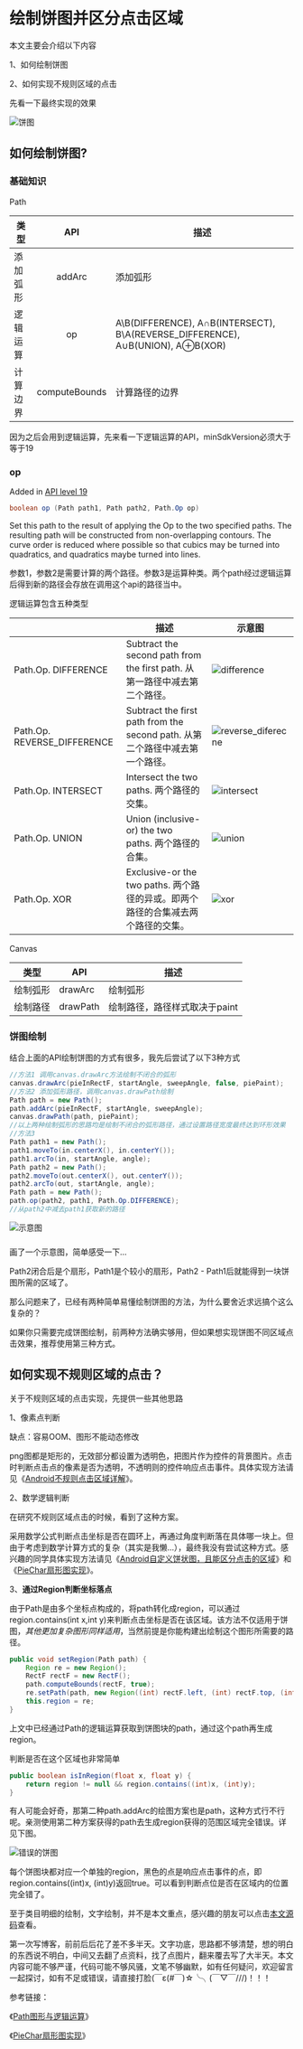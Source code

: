 # 绘制饼图并区分点击区域

本文主要会介绍以下内容

1、如何绘制饼图

2、如何实现不规则区域的点击

先看一下最终实现的效果

![饼图](https://raw.githubusercontent.com/lhc20040808/Pictures/master/res/piechartview/pie.jpg)



## 如何绘制饼图?

### 基础知识

Path

| 类型   |      API      | 描述                                       |
| ---- | :-----------: | ---------------------------------------- |
| 添加弧形 |    addArc     | 添加弧形                                     |
| 逻辑运算 |      op       | A\B(DIFFERENCE), A∩B(INTERSECT), B\A(REVERSE_DIFFERENCE), A∪B(UNION), A⊕B(XOR) |
| 计算边界 | computeBounds | 计算路径的边界                                  |



因为之后会用到逻辑运算，先来看一下逻辑运算的API，minSdkVersion必须大于等于19

### op

Added in [API level 19](https://developer.android.com/guide/topics/manifest/uses-sdk-element.html#ApiLevels)

```java
boolean op (Path path1, Path path2, Path.Op op)
```

Set this path to the result of applying the Op to the two specified paths. The resulting path will be constructed from non-overlapping contours. The curve order is reduced where possible so that cubics may be turned into quadratics, and quadratics maybe turned into lines.

参数1，参数2是需要计算的两个路径。参数3是运算种类。两个path经过逻辑运算后得到新的路径会存放在调用这个api的路径当中。

逻辑运算包含五种类型

|                              | 描述                                       | 示意图                                      |
| ---------------------------- | ---------------------------------------- | ---------------------------------------- |
| Path.Op. DIFFERENCE          | Subtract the second path from the first path. 从第一路径中减去第二个路径。 | ![difference](https://raw.githubusercontent.com/lhc20040808/Pictures/master/res/piechartview/difference.png) |
| Path.Op.  REVERSE_DIFFERENCE | Subtract the first path from the second path. 从第二个路径中减去第一个路径。 | ![reverse_diferecne](https://raw.githubusercontent.com/lhc20040808/Pictures/master/res/piechartview/reverse_diferecne.png) |
| Path.Op. INTERSECT           | Intersect the two paths. 两个路径的交集。        | ![intersect](https://raw.githubusercontent.com/lhc20040808/Pictures/master/res/piechartview/intersect.png) |
| Path.Op. UNION               | Union (inclusive-or) the two paths. 两个路径的合集。 | ![union](https://raw.githubusercontent.com/lhc20040808/Pictures/master/res/piechartview/union.png) |
| Path.Op. XOR                 | Exclusive-or the two paths. 两个路径的异或。即两个路径的合集减去两个路径的交集。 | ![xor](https://raw.githubusercontent.com/lhc20040808/Pictures/master/res/piechartview/xor.png) |



Canvas

| 类型   | API      | 描述                |
| ---- | -------- | ----------------- |
| 绘制弧形 | drawArc  | 绘制弧形              |
| 绘制路径 | drawPath | 绘制路径，路径样式取决于paint |



### 饼图绘制

结合上面的API绘制饼图的方式有很多，我先后尝试了以下3种方式

```java
//方法1 调用canvas.drawArc方法绘制不闭合的弧形
canvas.drawArc(pieInRectF, startAngle, sweepAngle, false, piePaint);
//方法2 添加弧形路径，调用canvas.drawPath绘制
Path path = new Path();
path.addArc(pieInRectF, startAngle, sweepAngle);
canvas.drawPath(path, piePaint);
//以上两种绘制弧形的思路均是绘制不闭合的弧形路径，通过设置路径宽度最终达到环形效果
//方法3
Path path1 = new Path();
path1.moveTo(in.centerX(), in.centerY());
path1.arcTo(in, startAngle, angle);
Path path2 = new Path();
path2.moveTo(out.centerX(), out.centerY());
path2.arcTo(out, startAngle, angle);
Path path = new Path();
path.op(path2, path1, Path.Op.DIFFERENCE);
//从path2中减去path1获取新的路径
```

![示意图](https://raw.githubusercontent.com/lhc20040808/Pictures/master/res/piechartview/schematic_drawing.png)

### 

画了一个示意图，简单感受一下...

Path2闭合后是个扇形，Path1是个较小的扇形，Path2 - Path1后就能得到一块饼图所需的区域了。

那么问题来了，已经有两种简单易懂绘制饼图的方法，为什么要舍近求远搞个这么复杂的？

如果你只需要完成饼图绘制，前两种方法确实够用，但如果想实现饼图不同区域点击效果，推荐使用第三种方式。

## 如何实现不规则区域的点击？

关于不规则区域的点击实现，先提供一些其他思路

1、像素点判断 

缺点：容易OOM、图形不能动态修改

png图都是矩形的，无效部分都设置为透明色，把图片作为控件的背景图片。点击时判断点击点的像素是否为透明，不透明则的控件响应点击事件。具体实现方法请见《[Android不规则点击区域详解](http://www.cnblogs.com/vanezkw/p/3806360.html)》。

2、数学逻辑判断

在研究不规则区域点击的时候，看到了这种方案。

采用数学公式判断点击坐标是否在圆环上，再通过角度判断落在具体哪一块上。但由于考虑到数学计算方式的复杂（其实是我懒...），最终我没有尝试这种方式。感兴趣的同学具体实现方法请见《[Android自定义饼状图，且能区分点击的区域](http://www.jianshu.com/p/f50dbae3a07f)》和《[PieChar扇形图实现](http://www.idtkm.com/customview/customview5/)》。

3、**通过Region判断坐标落点**

由于Path是由多个坐标点构成的，将path转化成region，可以通过region.contains(int x,int y)来判断点击坐标是否在该区域。该方法不仅适用于饼图，*其他更加复杂图形同样适用*，当然前提是你能构建出绘制这个图形所需要的路径。

```java
public void setRegion(Path path) {
	Region re = new Region();
	RectF rectF = new RectF();
	path.computeBounds(rectF, true);
	re.setPath(path, new Region((int) rectF.left, (int) rectF.top, (int) rectF.right, (int) rectF.bottom));
	this.region = re;
}
```

上文中已经通过Path的逻辑运算获取到饼图块的path，通过这个path再生成region。

判断是否在这个区域也非常简单

```java
public boolean isInRegion(float x, float y) {
	return region != null && region.contains((int)x, (int)y);
}
```

有人可能会好奇，那第二种path.addArc的绘图方案也是path，这种方式行不行呢。亲测使用第二种方案获得的path去生成region获得的范围区域完全错误。详见下图。

![错误的饼图](https://raw.githubusercontent.com/lhc20040808/Pictures/master/res/piechartview/wrong_pie.jpg)

每个饼图块都对应一个单独的region，黑色的点是响应点击事件的点，即region.contains((int)x, (int)y)返回true。可以看到判断点位是否在区域内的位置完全错了。



至于类目明细的绘制，文字绘制，并不是本文重点，感兴趣的朋友可以点击[本文源码](https://github.com/lhc20040808/PieCharView)查看。



第一次写博客，前前后后花了差不多半天。文字功底，思路都不够清楚，想的明白的东西说不明白，中间又去翻了点资料，找了点图片，翻来覆去写了大半天。本文内容可能不够严谨，代码可能不够风骚，文笔不够幽默，如有任何疑问，欢迎留言一起探讨，如有不足或错误，请直接打脸(￣ε(#￣)☆╰╮(￣▽￣///)！！！



参考链接：

《[Path图形与逻辑运算](http://www.idtkm.com/customview/customview4/)》

《[PieChar扇形图实现](http://www.idtkm.com/customview/customview5/)》

